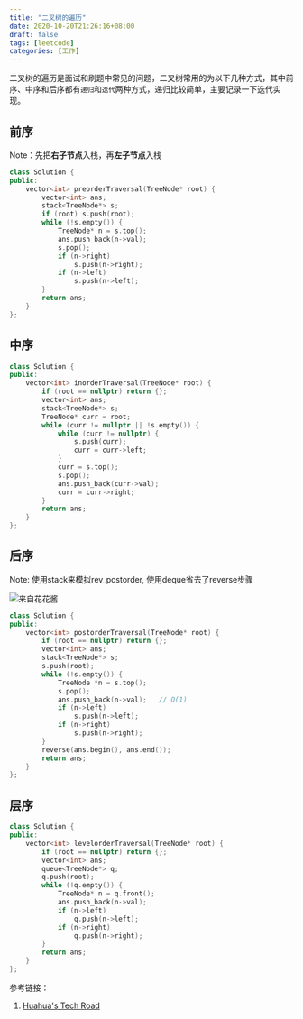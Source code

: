 ```yaml
---
title: "二叉树的遍历"
date: 2020-10-20T21:26:16+08:00
draft: false
tags: [leetcode]
categories: [工作]
---
```


二叉树的遍历是面试和刷题中常见的问题，二叉树常用的为以下几种方式，其中前序、中序和后序都有`递归`和`迭代`两种方式，递归比较简单，主要记录一下迭代实现。

## 前序

Note：先把**右子节点**入栈，再**左子节点**入栈

```c++
class Solution {
public:
    vector<int> preorderTraversal(TreeNode* root) {
        vector<int> ans;
        stack<TreeNode*> s;
        if (root) s.push(root);
        while (!s.empty()) {
            TreeNode* n = s.top();
            ans.push_back(n->val);
            s.pop();
            if (n->right)
                s.push(n->right);
            if (n->left)
                s.push(n->left);
        }
        return ans;
    }
};
```

## 中序

```c++
class Solution {
public:
    vector<int> inorderTraversal(TreeNode* root) {
        if (root == nullptr) return {};
        vector<int> ans;
        stack<TreeNode*> s;
        TreeNode* curr = root;
        while (curr != nullptr || !s.empty()) {
            while (curr != nullptr) {
                s.push(curr);
                curr = curr->left;
            }
            curr = s.top();
            s.pop();
            ans.push_back(curr->val);
            curr = curr->right;
        }
        return ans;
    }
};
```

## 后序

Note: 使用stack来模拟rev_postorder, 使用deque省去了reverse步骤

![来自花花酱](https://raw.githubusercontent.com/wqlu/ImgRepo/master/Blog/postorder.jpg)

```c++
class Solution {
public:
    vector<int> postorderTraversal(TreeNode* root) {
        if (root == nullptr) return {};
        vector<int> ans;
        stack<TreeNode*> s;
        s.push(root);
        while (!s.empty()) {
            TreeNode *n = s.top();
            s.pop();
            ans.push_back(n->val);   // O(1)
            if (n->left)
                s.push(n->left);
            if (n->right)
                s.push(n->right);
        }
        reverse(ans.begin(), ans.end());
        return ans;
    }
};

```

## 层序

```c++
class Solution {
public:
    vector<int> levelorderTraversal(TreeNode* root) {
        if (root == nullptr) return {};
        vector<int> ans;
        queue<TreeNode*> q;
        q.push(root);
        while (!q.empty()) {
            TreeNode* n = q.front();
            ans.push_back(n->val);
            if (n->left)
                q.push(n->left);
            if (n->right)
                q.push(n->right);
        }
        return ans;
    }
};
```

参考链接：

1. [Huahua's Tech Road](https://zxi.mytechroad.com/blog)